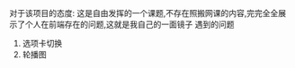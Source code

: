 <!--
 * @Author: your name
 * @Date: 2020-02-22 21:31:43
 * @LastEditTime: 2020-02-22 21:31:43
 * @LastEditors: Please set LastEditors
 * @Description: In User Settings Edit
 * @FilePath: \qqmusic_static_page\readme.md
 -->
对于该项目的态度:
    这是自由发挥的一个课题,不存在照搬网课的内容,完完全全展示了个人在前端存在的问题,这就是我自己的一面镜子
遇到的问题
1. 选项卡切换
2. 轮播图